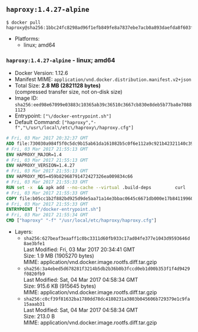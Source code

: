 ## `haproxy:1.4.27-alpine`

```console
$ docker pull haproxy@sha256:1bbc24fc8298ad96f1efb849fe8a7837ebe7acb0a893daefda8f603fd93a6994
```

-	Platforms:
	-	linux; amd64

### `haproxy:1.4.27-alpine` - linux; amd64

-	Docker Version: 1.12.6
-	Manifest MIME: `application/vnd.docker.distribution.manifest.v2+json`
-	Total Size: **2.8 MB (2821128 bytes)**  
	(compressed transfer size, not on-disk size)
-	Image ID: `sha256:eed98e67099e03883c10365ab39c36510c3667cb830e8deb5b77ba8e70881123`
-	Entrypoint: `["\/docker-entrypoint.sh"]`
-	Default Command: `["haproxy","-f","\/usr\/local\/etc\/haproxy\/haproxy.cfg"]`

```dockerfile
# Fri, 03 Mar 2017 20:32:37 GMT
ADD file:730030a984f5f0c5dc9b15ab61da161082b5c0f6e112a9c921b42321140c3927 in / 
# Fri, 03 Mar 2017 21:55:13 GMT
ENV HAPROXY_MAJOR=1.4
# Fri, 03 Mar 2017 21:55:13 GMT
ENV HAPROXY_VERSION=1.4.27
# Fri, 03 Mar 2017 21:55:13 GMT
ENV HAPROXY_MD5=459b82968791472427326ea009834c66
# Fri, 03 Mar 2017 21:55:33 GMT
RUN set -x 	&& apk add --no-cache --virtual .build-deps 		curl 		gcc 		libc-dev 		linux-headers 		make 		openssl-dev 		pcre-dev 		zlib-dev 	&& curl -SL "http://www.haproxy.org/download/${HAPROXY_MAJOR}/src/haproxy-${HAPROXY_VERSION}.tar.gz" -o haproxy.tar.gz 	&& echo "${HAPROXY_MD5}  haproxy.tar.gz" | md5sum -c 	&& mkdir -p /usr/src 	&& tar -xzf haproxy.tar.gz -C /usr/src 	&& mv "/usr/src/haproxy-$HAPROXY_VERSION" /usr/src/haproxy 	&& rm haproxy.tar.gz 	&& make -C /usr/src/haproxy 		TARGET=linux2628 		USE_PCRE=1 PCREDIR= 		USE_OPENSSL=1 		USE_ZLIB=1 		all 		install-bin 	&& mkdir -p /usr/local/etc/haproxy 	&& cp -R /usr/src/haproxy/examples/errorfiles /usr/local/etc/haproxy/errors 	&& rm -rf /usr/src/haproxy 	&& runDeps="$( 		scanelf --needed --nobanner --recursive /usr/local 			| awk '{ gsub(/,/, "\nso:", $2); print "so:" $2 }' 			| sort -u 			| xargs -r apk info --installed 			| sort -u 	)" 	&& apk add --virtual .haproxy-rundeps $runDeps 	&& apk del .build-deps
# Fri, 03 Mar 2017 21:55:33 GMT
COPY file:b05cc1b2f882bd925d9de5aa71a14e3bbac0645c6671db000e17b84119960d72 in / 
# Fri, 03 Mar 2017 21:55:33 GMT
ENTRYPOINT ["/docker-entrypoint.sh"]
# Fri, 03 Mar 2017 21:55:34 GMT
CMD ["haproxy" "-f" "/usr/local/etc/haproxy/haproxy.cfg"]
```

-	Layers:
	-	`sha256:627beaf3eaaff1c0bc3311d60fb933c17ad04fe377e1043d9593646d8ae3bfe1`  
		Last Modified: Fri, 03 Mar 2017 20:34:41 GMT  
		Size: 1.9 MB (1905270 bytes)  
		MIME: application/vnd.docker.image.rootfs.diff.tar.gzip
	-	`sha256:3a4ebed5d678281f3214b5db2b36b0b3fccd0eb1d00b353f1f4d9429f0820fb9`  
		Last Modified: Sat, 04 Mar 2017 04:58:34 GMT  
		Size: 915.6 KB (915645 bytes)  
		MIME: application/vnd.docker.image.rootfs.diff.tar.gzip
	-	`sha256:c0cf39f81632ba1780dd78dc4180231a3803b045606b729379e1c9fa15aaab31`  
		Last Modified: Sat, 04 Mar 2017 04:58:34 GMT  
		Size: 213.0 B  
		MIME: application/vnd.docker.image.rootfs.diff.tar.gzip
